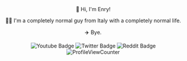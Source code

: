 <div id="header" align="center">
  👋 Hi, I'm Enry!

  🤷‍♂️ I'm a completely normal guy from Italy with a completely normal life.

  ✈️ Bye.
</div>

<div id="badges" align="center">
  <img src="https://img.shields.io/badge/YouTube-red?style=for-the-badge&logo=youtube&logoColor=white" alt="Youtube Badge"/>
  <img src="https://img.shields.io/badge/Twitter-blue?style=for-the-badge&logo=twitter&logoColor=white" alt="Twitter Badge"/>
  <img src="https://img.shields.io/badge/Reddit-orange?style=for-the-badge&logo=reddit&logoColor=white" alt="Reddit Badge"/>
  <br>
  <img src="https://komarev.com/ghpvc/?username=EnryX72&style=flat&color=blue&label=Profile+Views" alt="ProfileViewCounter"/>
</div>
